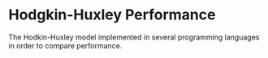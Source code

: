 # Hodgkin-Huxley Performance

The Hodkin-Huxley model implemented in several programming languages in order to
compare performance.
